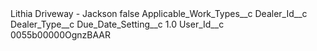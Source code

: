 <?xml version="1.0" encoding="UTF-8"?>
<CustomMetadata xmlns="http://soap.sforce.com/2006/04/metadata" xmlns:xsi="http://www.w3.org/2001/XMLSchema-instance" xmlns:xsd="http://www.w3.org/2001/XMLSchema">
    <label>Lithia Driveway - Jackson</label>
    <protected>false</protected>
    <values>
        <field>Applicable_Work_Types__c</field>
        <value xsi:nil="true"/>
    </values>
    <values>
        <field>Dealer_Id__c</field>
        <value xsi:nil="true"/>
    </values>
    <values>
        <field>Dealer_Type__c</field>
        <value xsi:nil="true"/>
    </values>
    <values>
        <field>Due_Date_Setting__c</field>
        <value xsi:type="xsd:double">1.0</value>
    </values>
    <values>
        <field>User_Id__c</field>
        <value xsi:type="xsd:string">0055b00000OgnzBAAR</value>
    </values>
</CustomMetadata>
